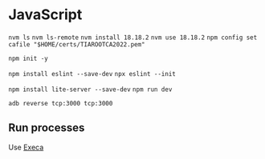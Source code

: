 # JavaScript

`nvm ls`
`nvm ls-remote`
`nvm install 18.18.2`
`nvm use 18.18.2`
`npm config set cafile "$HOME/certs/TIAROOTCA2022.pem"`

`npm init -y`

`npm install eslint --save-dev`
`npx eslint --init`

`npm install lite-server --save-dev`
`npm run dev`

`adb reverse tcp:3000 tcp:3000`

## Run processes
Use [Execa](https://github.com/sindresorhus/execa)
